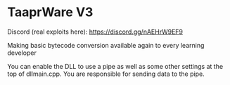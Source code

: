 # TaaprWare V3

Discord (real exploits here): https://discord.gg/nAEHrW9EF9

Making basic bytecode conversion available again to every learning developer

You can enable the DLL to use a pipe as well as some other settings at the top of dllmain.cpp. You are responsible for sending data to the pipe.
